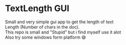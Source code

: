 # TextLength GUI

Small and very simple gui app to get the length of text  
Length (Number of chars in the doc).  
This repo is small and "Stupid" but i find myself use it alot   
Also try some windows form platform :smile: